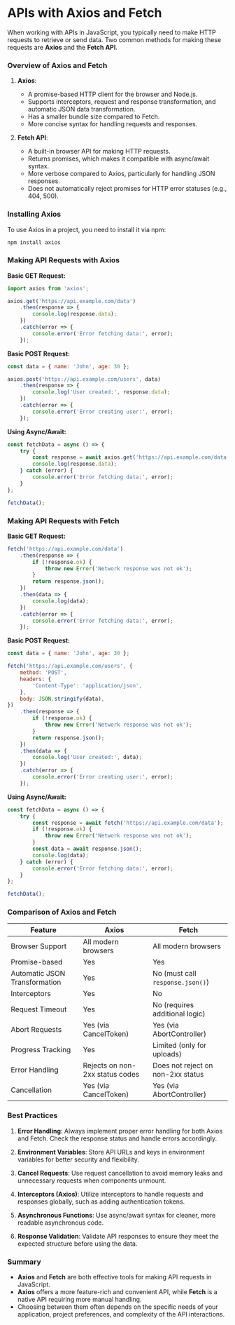 # APIs with Axios and Fetch

When working with APIs in JavaScript, you typically need to make HTTP requests to retrieve or send data. Two common methods for making these requests are **Axios** and the **Fetch API**.

### Overview of Axios and Fetch

1. **Axios**:
   - A promise-based HTTP client for the browser and Node.js.
   - Supports interceptors, request and response transformation, and automatic JSON data transformation.
   - Has a smaller bundle size compared to Fetch.
   - More concise syntax for handling requests and responses.

2. **Fetch API**:
   - A built-in browser API for making HTTP requests.
   - Returns promises, which makes it compatible with async/await syntax.
   - More verbose compared to Axios, particularly for handling JSON responses.
   - Does not automatically reject promises for HTTP error statuses (e.g., 404, 500).

### Installing Axios

To use Axios in a project, you need to install it via npm:

```bash
npm install axios
```

### Making API Requests with Axios

**Basic GET Request:**

```javascript
import axios from 'axios';

axios.get('https://api.example.com/data')
    .then(response => {
        console.log(response.data);
    })
    .catch(error => {
        console.error('Error fetching data:', error);
    });
```

**Basic POST Request:**

```javascript
const data = { name: 'John', age: 30 };

axios.post('https://api.example.com/users', data)
    .then(response => {
        console.log('User created:', response.data);
    })
    .catch(error => {
        console.error('Error creating user:', error);
    });
```

**Using Async/Await:**

```javascript
const fetchData = async () => {
    try {
        const response = await axios.get('https://api.example.com/data');
        console.log(response.data);
    } catch (error) {
        console.error('Error fetching data:', error);
    }
};

fetchData();
```

### Making API Requests with Fetch

**Basic GET Request:**

```javascript
fetch('https://api.example.com/data')
    .then(response => {
        if (!response.ok) {
            throw new Error('Network response was not ok');
        }
        return response.json();
    })
    .then(data => {
        console.log(data);
    })
    .catch(error => {
        console.error('Error fetching data:', error);
    });
```

**Basic POST Request:**

```javascript
const data = { name: 'John', age: 30 };

fetch('https://api.example.com/users', {
    method: 'POST',
    headers: {
        'Content-Type': 'application/json',
    },
    body: JSON.stringify(data),
})
    .then(response => {
        if (!response.ok) {
            throw new Error('Network response was not ok');
        }
        return response.json();
    })
    .then(data => {
        console.log('User created:', data);
    })
    .catch(error => {
        console.error('Error creating user:', error);
    });
```

**Using Async/Await:**

```javascript
const fetchData = async () => {
    try {
        const response = await fetch('https://api.example.com/data');
        if (!response.ok) {
            throw new Error('Network response was not ok');
        }
        const data = await response.json();
        console.log(data);
    } catch (error) {
        console.error('Error fetching data:', error);
    }
};

fetchData();
```

### Comparison of Axios and Fetch

| Feature                       | Axios                                | Fetch                              |
|-------------------------------|--------------------------------------|------------------------------------|
| Browser Support                | All modern browsers                  | All modern browsers                |
| Promise-based                  | Yes                                  | Yes                                |
| Automatic JSON Transformation   | Yes                                  | No (must call `response.json()`)  |
| Interceptors                   | Yes                                  | No                                 |
| Request Timeout                | Yes                                  | No (requires additional logic)     |
| Abort Requests                 | Yes (via CancelToken)               | Yes (via AbortController)          |
| Progress Tracking              | Yes                                  | Limited (only for uploads)         |
| Error Handling                 | Rejects on non-2xx status codes     | Does not reject on non-2xx status  |
| Cancellation                   | Yes (via CancelToken)               | Yes (via AbortController)          |

### Best Practices

1. **Error Handling**: Always implement proper error handling for both Axios and Fetch. Check the response status and handle errors accordingly.
  
2. **Environment Variables**: Store API URLs and keys in environment variables for better security and flexibility.

3. **Cancel Requests**: Use request cancellation to avoid memory leaks and unnecessary requests when components unmount.

4. **Interceptors (Axios)**: Utilize interceptors to handle requests and responses globally, such as adding authentication tokens.

5. **Asynchronous Functions**: Use async/await syntax for cleaner, more readable asynchronous code.

6. **Response Validation**: Validate API responses to ensure they meet the expected structure before using the data.

### Summary

- **Axios** and **Fetch** are both effective tools for making API requests in JavaScript.
- **Axios** offers a more feature-rich and convenient API, while **Fetch** is a native API requiring more manual handling.
- Choosing between them often depends on the specific needs of your application, project preferences, and complexity of the API interactions.
